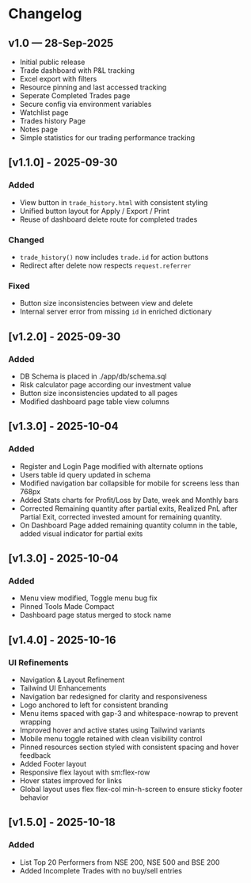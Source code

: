 # Changelog

## v1.0 — 28-Sep-2025
- Initial public release
- Trade dashboard with P&L tracking
- Excel export with filters
- Resource pinning and last accessed tracking
- Seperate Completed Trades page
- Secure config via environment variables
- Watchlist page
- Trades history Page
- Notes page 
- Simple statistics for our trading performance tracking

## [v1.1.0] - 2025-09-30
### Added
- View button in `trade_history.html` with consistent styling
- Unified button layout for Apply / Export / Print
- Reuse of dashboard delete route for completed trades

### Changed
- `trade_history()` now includes `trade.id` for action buttons
- Redirect after delete now respects `request.referrer`

### Fixed
- Button size inconsistencies between view and delete
- Internal server error from missing `id` in enriched dictionary

## [v1.2.0] - 2025-09-30
### Added
- DB Schema is placed in ./app/db/schema.sql
- Risk calculator page according our investment value
- Button size inconsistencies updated to all pages
- Modified dashboard page table view columns

## [v1.3.0] - 2025-10-04
### Added
- Register and Login Page modified with alternate options
- Users table id query updated in schema
- Modified navigation bar collapsible for mobile for screens less than 768px
- Added Stats charts for Profit/Loss by Date, week and Monthly bars
- Corrected Remaining quantity after partial exits, Realized PnL after Partial Exit, corrected invested amount for remaining quantity. 
- On Dashboard Page added remaining quantity column in the table, added visual indicator for partial exits

## [v1.3.0] - 2025-10-04
### Added
- Menu view modified, Toggle menu bug fix
- Pinned Tools Made Compact
- Dashboard page status merged to stock name

## [v1.4.0] - 2025-10-16
### UI Refinements
- Navigation & Layout Refinement
- Tailwind UI Enhancements
- Navigation bar redesigned for clarity and responsiveness
- Logo anchored to left for consistent branding
- Menu items spaced with gap-3 and whitespace-nowrap to prevent wrapping
- Improved hover and active states using Tailwind variants
- Mobile menu toggle retained with clean visibility control
- Pinned resources section styled with consistent spacing and hover feedback
- Added Footer layout
- Responsive flex layout with sm:flex-row
- Hover states improved for links
- Global layout uses flex flex-col min-h-screen to ensure sticky footer behavior

## [v1.5.0] - 2025-10-18
### Added
- List Top 20 Performers from NSE 200, NSE 500 and BSE 200
- Added Incomplete Trades with no buy/sell entries